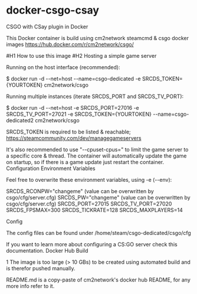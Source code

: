 # docker-csgo-csay
CSGO with CSay plugin in Docker

This Docker container is build using cm2network steamcmd & csgo docker images
https://hub.docker.com/r/cm2network/csgo/

#H1 How to use this image
#H2 Hosting a simple game server

Running on the host interface (recommended):

  $ docker run -d --net=host --name=csgo-dedicated -e SRCDS_TOKEN={YOURTOKEN} cm2network/csgo

Running multiple instances (iterate SRCDS_PORT and SRCDS_TV_PORT):

  $ docker run -d --net=host -e SRCDS_PORT=27016 -e SRCDS_TV_PORT=27021 -e SRCDS_TOKEN={YOURTOKEN} --name=csgo-dedicated2 cm2network/csgo

SRCDS_TOKEN is required to be listed & reachable; https://steamcommunity.com/dev/managegameservers

It's also recommended to use "--cpuset-cpus=" to limit the game server to a specific core & thread.
The container will automatically update the game on startup, so if there is a game update just restart the container.
Configuration
Environment Variables

Feel free to overwrite these environment variables, using -e (--env):

  SRCDS_RCONPW="changeme" (value can be overwritten by csgo/cfg/server.cfg) 
  SRCDS_PW="changeme" (value can be overwritten by csgo/cfg/server.cfg) 
  SRCDS_PORT=27015
  SRCDS_TV_PORT=27020
  SRCDS_FPSMAX=300
  SRCDS_TICKRATE=128
  SRCDS_MAXPLAYERS=14

Config

The config files can be found under /home/steam/csgo-dedicated/csgo/cfg

If you want to learn more about configuring a CS:GO server check this documentation.
Docker Hub Build

1 The image is too large (> 10 GBs) to be created using automated build and is therefor pushed manually.

README.md is a copy-paste of cm2network's docker hub README, for any more info refer to it.
